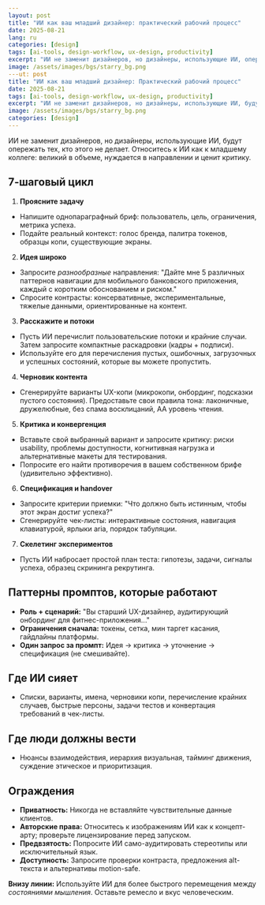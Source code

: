 ```yaml
---
layout: post
title: "ИИ как ваш младший дизайнер: практический рабочий процесс"
date: 2025-08-21
lang: ru
categories: [design]
tags: [ai-tools, design-workflow, ux-design, productivity]
excerpt: "ИИ не заменит дизайнеров, но дизайнеры, использующие ИИ, опередят тех, кто этого не делает. Относитесь к ИИ как к младшему товарищу по команде: отлично справляется с объемом, нуждается в руководстве и получает пользу от критики."
image: /assets/images/bgs/starry_bg.png
---ut: post
title: "ИИ как ваш младший дизайнер: Практический рабочий процесс"
date: 2025-08-21
tags: [ai-tools, design-workflow, ux-design, productivity]
excerpt: "ИИ не заменит дизайнеров, но дизайнеры, использующие ИИ, будут опережать тех, кто этого не делает. Относитесь к ИИ как к младшему коллеге: великий в объеме, нуждается в направлении и ценит критику."
image: /assets/images/bgs/starry_bg.png
categories: [design]
---
```


ИИ не заменит дизайнеров, но дизайнеры, использующие ИИ, будут опережать тех, кто этого не делает. Относитесь к ИИ как к младшему коллеге: великий в объеме, нуждается в направлении и ценит критику.

## 7-шаговый цикл

1. **Проясните задачу**

- Напишите однопараграфный бриф: пользователь, цель, ограничения, метрика успеха.
- Подайте реальный контекст: голос бренда, палитра токенов, образцы копи, существующие экраны.

2. **Идея широко**

- Запросите _разнообразные_ направления: "Дайте мне 5 различных паттернов навигации для мобильного банковского приложения, каждый с коротким обоснованием и риском."
- Спросите контрасты: консервативные, экспериментальные, тяжелые данными, ориентированные на контент.

3. **Расскажите и потоки**

- Пусть ИИ перечислит пользовательские потоки и крайние случаи. Затем запросите компактные раскадровки (кадры + подписи).
- Используйте его для перечисления пустых, ошибочных, загрузочных и успешных состояний, которые вы можете пропустить.

4. **Черновик контента**

- Сгенерируйте варианты UX-копи (микрокопи, онбординг, подсказки пустого состояния). Предоставьте свои правила тона: лаконичные, дружелюбные, без спама восклицаний, AA уровень чтения.

5. **Критика и конвергенция**

- Вставьте свой выбранный вариант и запросите критику: риски usability, проблемы доступности, когнитивная нагрузка и альтернативные макеты для тестирования.
- Попросите его найти противоречия в вашем собственном брифе (удивительно эффективно).

6. **Спецификация и handover**

- Запросите критерии приемки: "Что должно быть истинным, чтобы этот экран достиг успеха?"
- Сгенерируйте чек-листы: интерактивные состояния, навигация клавиатурой, ярлыки aria, порядок табуляции.

7. **Скелетинг экспериментов**

- Пусть ИИ набросает простой план теста: гипотезы, задачи, сигналы успеха, образец скрининга рекрутинга.

## Паттерны промптов, которые работают

- **Роль + сценарий:** "Вы старший UX-дизайнер, аудитирующий онбординг для фитнес-приложения..."
- **Ограничения сначала:** токены, сетка, мин таргет касания, гайдлайны платформы.
- **Один запрос за промпт:** Идея → критика → уточнение → спецификация (не смешивайте).

## Где ИИ сияет

- Списки, варианты, имена, черновики копи, перечисление крайних случаев, быстрые персоны, задачи тестов и конвертация требований в чек-листы.

## Где люди должны вести

- Нюансы взаимодействия, иерархия визуальная, тайминг движения, суждение этическое и приоритизация.

## Ограждения

- **Приватность:** Никогда не вставляйте чувствительные данные клиентов.
- **Авторские права:** Относитесь к изображениям ИИ как к концепт-арту; проверьте лицензирование перед запуском.
- **Предвзятость:** Попросите ИИ само-аудитировать стереотипы или исключительный язык.
- **Доступность:** Запросите проверки контраста, предложения alt-текста и альтернативы motion-safe.

**Внизу линии:** Используйте ИИ для более быстрого перемещения между _состояниями мышления_. Оставьте ремесло и вкус человеческим.
